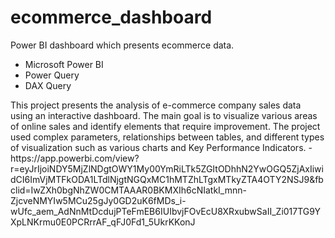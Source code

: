 # ecommerce_dashboard
Power BI dashboard which presents ecommerce data.
 
<ul>
  <li>Microsoft Power BI</li>
  <li>Power Query</li>
  <li>DAX Query</li>
</ul>
This project presents the analysis of e-commerce company sales data using an interactive dashboard. The main goal is to visualize various areas of online sales and identify elements that require improvement. The project used complex parameters, relationships between tables, and different types of visualization such as various charts and Key Performance Indicators.
- https://app.powerbi.com/view?r=eyJrIjoiNDY5MjZlNDgtOWY1My00YmRiLTk5ZGItODhhN2YwOGQ5ZjAxIiwidCI6ImVjMTFkODA1LTdlNjgtNGQxMC1hMTZhLTgxMTkyZTA4OTY2NSJ9&fbclid=IwZXh0bgNhZW0CMTAAAR0BKMXIh6cNIatkI_mnn-ZjcveNMYIw5MCu25gJy0GD2uK6fMDs_i-wUfc_aem_AdNnMtDcdujPTeFmEB6IUIbvjFOvEcU8XRxubwSaII_Zi017TG9YXpLNKrmu0E0PCRrrAF_qFJ0Fd1_5UkrKKonJ

